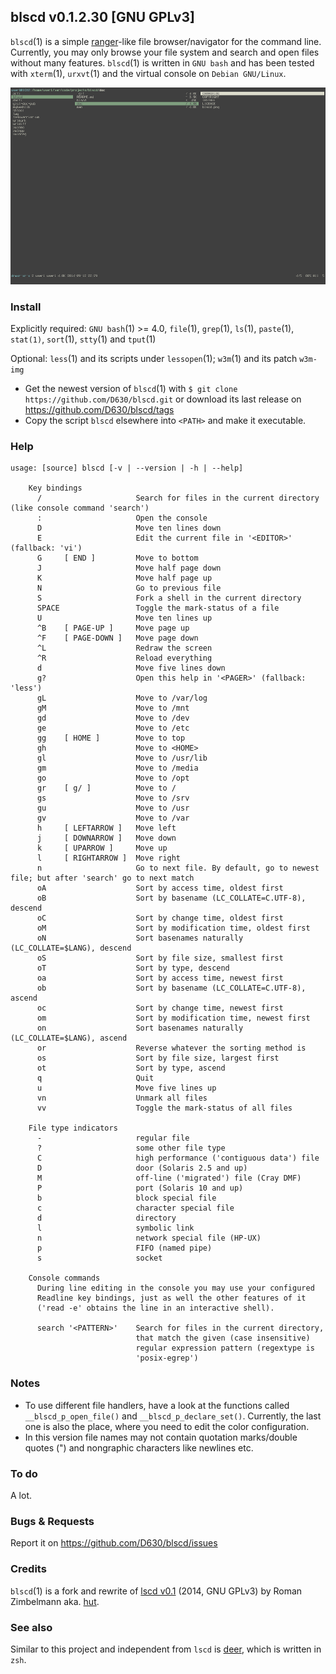 ## blscd v0.1.2.30 [GNU GPLv3]

`blscd`(1) is a simple [ranger](http://ranger.nongnu.org/)-like file browser/navigator for the command line. Currently, you may only browse your file system and search and open files without many features. `blscd`(1) is written in `GNU bash` and has been tested with `xterm`(1), `urxvt`(1) and the virtual console on `Debian GNU/Linux`.

![](https://raw.githubusercontent.com/D630/blscd/master/doc/blscd.png)

### Install

Explicitly required: `GNU bash`(1) >= 4.0, `file`(1), `grep`(1), `ls`(1), `paste`(1), `stat(1)`, `sort`(1), `stty`(1) and `tput`(1)

Optional: `less`(1) and its scripts under `lessopen`(1); `w3m`(1) and its patch `w3m-img`

* Get the newest version of `blscd`(1) with `$ git clone https://github.com/D630/blscd.git` or
  download its last release on https://github.com/D630/blscd/tags
* Copy the script `blscd` elsewhere into `<PATH>` and make it executable.

### Help

```
usage: [source] blscd [-v | --version | -h | --help]

    Key bindings
      /                     Search for files in the current directory (like console command 'search')
      :                     Open the console
      D                     Move ten lines down
      E                     Edit the current file in '<EDITOR>' (fallback: 'vi')
      G     [ END ]         Move to bottom
      J                     Move half page down
      K                     Move half page up
      N                     Go to previous file
      S                     Fork a shell in the current directory
      SPACE                 Toggle the mark-status of a file
      U                     Move ten lines up
      ^B    [ PAGE-UP ]     Move page up
      ^F    [ PAGE-DOWN ]   Move page down
      ^L                    Redraw the screen
      ^R                    Reload everything
      d                     Move five lines down
      g?                    Open this help in '<PAGER>' (fallback: 'less')
      gL                    Move to /var/log
      gM                    Move to /mnt
      gd                    Move to /dev
      ge                    Move to /etc
      gg    [ HOME ]        Move to top
      gh                    Move to <HOME>
      gl                    Move to /usr/lib
      gm                    Move to /media
      go                    Move to /opt
      gr    [ g/ ]          Move to /
      gs                    Move to /srv
      gu                    Move to /usr
      gv                    Move to /var
      h     [ LEFTARROW ]   Move left
      j     [ DOWNARROW ]   Move down
      k     [ UPARROW ]     Move up
      l     [ RIGHTARROW ]  Move right
      n                     Go to next file. By default, go to newest file; but after 'search' go to next match
      oA                    Sort by access time, oldest first
      oB                    Sort by basename (LC_COLLATE=C.UTF-8), descend
      oC                    Sort by change time, oldest first
      oM                    Sort by modification time, oldest first
      oN                    Sort basenames naturally (LC_COLLATE=$LANG), descend
      oS                    Sort by file size, smallest first
      oT                    Sort by type, descend
      oa                    Sort by access time, newest first
      ob                    Sort by basename (LC_COLLATE=C.UTF-8), ascend
      oc                    Sort by change time, newest first
      om                    Sort by modification time, newest first
      on                    Sort basenames naturally (LC_COLLATE=$LANG), ascend
      or                    Reverse whatever the sorting method is
      os                    Sort by file size, largest first
      ot                    Sort by type, ascend
      q                     Quit
      u                     Move five lines up
      vn                    Unmark all files
      vv                    Toggle the mark-status of all files

    File type indicators
      -                     regular file
      ?                     some other file type
      C                     high performance ('contiguous data') file
      D                     door (Solaris 2.5 and up)
      M                     off-line ('migrated') file (Cray DMF)
      P                     port (Solaris 10 and up)
      b                     block special file
      c                     character special file
      d                     directory
      l                     symbolic link
      n                     network special file (HP-UX)
      p                     FIFO (named pipe)
      s                     socket

    Console commands
      During line editing in the console you may use your configured
      Readline key bindings, just as well the other features of it
      ('read -e' obtains the line in an interactive shell).

      search '<PATTERN>'    Search for files in the current directory,
                            that match the given (case insensitive)
                            regular expression pattern (regextype is
                            'posix-egrep')
```

### Notes

- To use different file handlers, have a look at the functions called `__blscd_p_open_file()` and `__blscd_p_declare_set()`. Currently, the last one is also the place, where you need to edit the color configuration.
- In this version file names may not contain quotation marks/double quotes (\") and nongraphic characters like newlines etc.

### To do

A lot.

### Bugs & Requests

Report it on https://github.com/D630/blscd/issues

### Credits

`blscd`(1) is a fork and rewrite of [lscd v0.1](https://github.com/hut/lscd/blob/989cb7e045a4e5e879db9af0f7f7c721d8a93acc/lscd) (2014, GNU GPLv3) by Roman Zimbelmann aka. [hut](https://github.com/hut).

### See also

Similar to this project and independent from `lscd` is [deer](https://github.com/vifon/deer), which is written in `zsh`.
